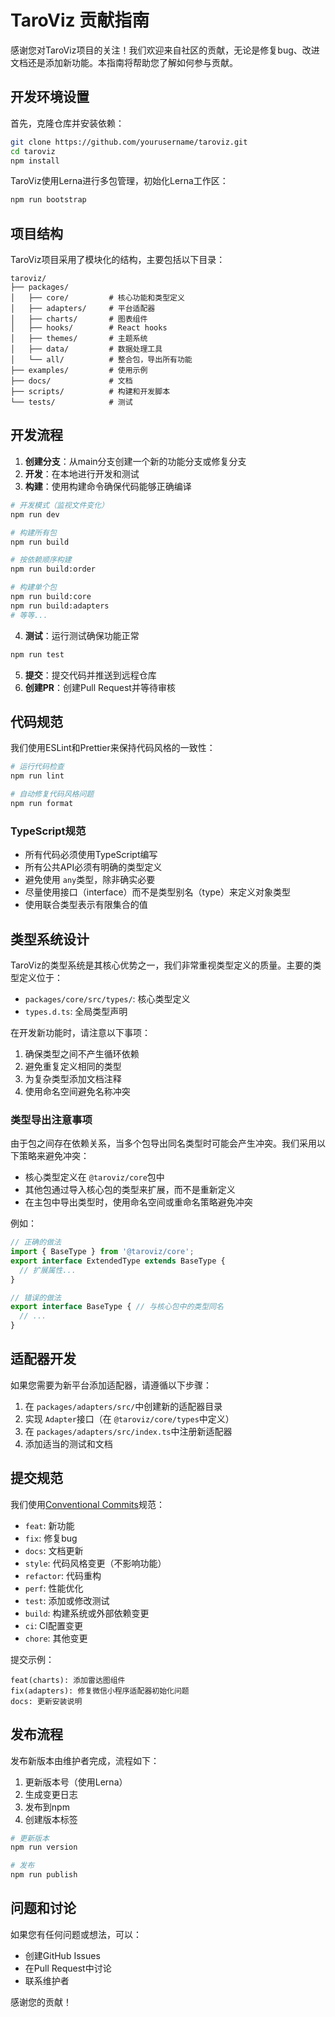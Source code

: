 # TaroViz 贡献指南

感谢您对TaroViz项目的关注！我们欢迎来自社区的贡献，无论是修复bug、改进文档还是添加新功能。本指南将帮助您了解如何参与贡献。

## 开发环境设置

首先，克隆仓库并安装依赖：

```bash
git clone https://github.com/yourusername/taroviz.git
cd taroviz
npm install
```

TaroViz使用Lerna进行多包管理，初始化Lerna工作区：

```bash
npm run bootstrap
```

## 项目结构

TaroViz项目采用了模块化的结构，主要包括以下目录：

```
taroviz/
├── packages/
│   ├── core/         # 核心功能和类型定义
│   ├── adapters/     # 平台适配器
│   ├── charts/       # 图表组件
│   ├── hooks/        # React hooks
│   ├── themes/       # 主题系统
│   ├── data/         # 数据处理工具
│   └── all/          # 整合包，导出所有功能
├── examples/         # 使用示例
├── docs/             # 文档
├── scripts/          # 构建和开发脚本
└── tests/            # 测试
```

## 开发流程

1. **创建分支**：从main分支创建一个新的功能分支或修复分支
2. **开发**：在本地进行开发和测试
3. **构建**：使用构建命令确保代码能够正确编译

```bash
# 开发模式（监视文件变化）
npm run dev

# 构建所有包
npm run build

# 按依赖顺序构建
npm run build:order

# 构建单个包
npm run build:core
npm run build:adapters
# 等等...
```

4. **测试**：运行测试确保功能正常

```bash
npm run test
```

5. **提交**：提交代码并推送到远程仓库
6. **创建PR**：创建Pull Request并等待审核

## 代码规范

我们使用ESLint和Prettier来保持代码风格的一致性：

```bash
# 运行代码检查
npm run lint

# 自动修复代码风格问题
npm run format
```

### TypeScript规范

- 所有代码必须使用TypeScript编写
- 所有公共API必须有明确的类型定义
- 避免使用 `any`类型，除非确实必要
- 尽量使用接口（interface）而不是类型别名（type）来定义对象类型
- 使用联合类型表示有限集合的值

## 类型系统设计

TaroViz的类型系统是其核心优势之一，我们非常重视类型定义的质量。主要的类型定义位于：

- `packages/core/src/types/`: 核心类型定义
- `types.d.ts`: 全局类型声明

在开发新功能时，请注意以下事项：

1. 确保类型之间不产生循环依赖
2. 避免重复定义相同的类型
3. 为复杂类型添加文档注释
4. 使用命名空间避免名称冲突

### 类型导出注意事项

由于包之间存在依赖关系，当多个包导出同名类型时可能会产生冲突。我们采用以下策略来避免冲突：

- 核心类型定义在 `@taroviz/core`包中
- 其他包通过导入核心包的类型来扩展，而不是重新定义
- 在主包中导出类型时，使用命名空间或重命名策略避免冲突

例如：

```typescript
// 正确的做法
import { BaseType } from '@taroviz/core';
export interface ExtendedType extends BaseType {
  // 扩展属性...
}

// 错误的做法
export interface BaseType { // 与核心包中的类型同名
  // ...
}
```

## 适配器开发

如果您需要为新平台添加适配器，请遵循以下步骤：

1. 在 `packages/adapters/src/`中创建新的适配器目录
2. 实现 `Adapter`接口（在 `@taroviz/core/types`中定义）
3. 在 `packages/adapters/src/index.ts`中注册新适配器
4. 添加适当的测试和文档

## 提交规范

我们使用[Conventional Commits](https://www.conventionalcommits.org/)规范：

- `feat`: 新功能
- `fix`: 修复bug
- `docs`: 文档更新
- `style`: 代码风格变更（不影响功能）
- `refactor`: 代码重构
- `perf`: 性能优化
- `test`: 添加或修改测试
- `build`: 构建系统或外部依赖变更
- `ci`: CI配置变更
- `chore`: 其他变更

提交示例：

```
feat(charts): 添加雷达图组件
fix(adapters): 修复微信小程序适配器初始化问题
docs: 更新安装说明
```

## 发布流程

发布新版本由维护者完成，流程如下：

1. 更新版本号（使用Lerna）
2. 生成变更日志
3. 发布到npm
4. 创建版本标签

```bash
# 更新版本
npm run version

# 发布
npm run publish
```

## 问题和讨论

如果您有任何问题或想法，可以：

- 创建GitHub Issues
- 在Pull Request中讨论
- 联系维护者

感谢您的贡献！
